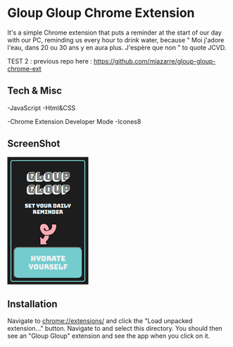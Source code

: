 # Gloup Gloup Chrome Extension

It's a simple Chrome extension that puts a reminder at the start of our day with our PC, reminding us every hour to drink water, because " Moi j'adore l'eau, dans 20 ou 30 ans y en aura plus. J'espère que non " to quote JCVD.

TEST 2 : previous repo here : https://github.com/miazarre/gloup-gloup-chrome-ext

## Tech & Misc

-JavaScript
-Html&CSS

-Chrome Extension Developer Mode
-Icones8

## ScreenShot

![Gloup Gloup Chrome Extension](gloup-gloup-chrome-ext.png "Gloup Gloup Chrome Extension")

## Installation

Navigate to [chrome://extensions/](chrome://extensions/) and click the "Load
unpacked extension..." button. Navigate to and select this directory.
You should then see an "Gloup Gloup" extension and see the app when
you click on it.
